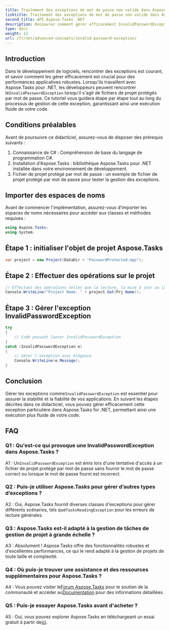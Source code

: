 ```yaml
---
title: Traitement des exceptions de mot de passe non valide dans Aspose.Tasks
linktitle: Traitement des exceptions de mot de passe non valide dans Aspose.Tasks
second_title: API Aspose.Tasks .NET
description: Découvrez comment gérer efficacement InvalidPasswordException dans Aspose.Tasks pour .NET. Assurez une exécution fluide de votre code avec ce guide étape par étape.
type: docs
weight: 11
url: /fr/net/advanced-concepts/invalid-password-exception/
---
```

## Introduction

 Dans le développement de logiciels, rencontrer des exceptions est courant, et savoir comment les gérer efficacement est crucial pour des performances applicatives robustes. Lorsqu'ils travaillent avec Aspose.Tasks pour .NET, les développeurs peuvent rencontrer le`InvalidPasswordException` lorsqu'il s'agit de fichiers de projet protégés par mot de passe. Ce tutoriel vous guidera étape par étape tout au long du processus de gestion de cette exception, garantissant ainsi une exécution fluide de votre code.

## Conditions préalables

Avant de poursuivre ce didacticiel, assurez-vous de disposer des prérequis suivants :

1. Connaissance de C# : Compréhension de base du langage de programmation C#.
2. Installation d'Aspose.Tasks : bibliothèque Aspose.Tasks pour .NET installée dans votre environnement de développement.
3. Fichier de projet protégé par mot de passe : un exemple de fichier de projet protégé par mot de passe pour tester la gestion des exceptions.

## Importer des espaces de noms

Avant de commencer l'implémentation, assurez-vous d'importer les espaces de noms nécessaires pour accéder aux classes et méthodes requises :

```csharp
using Aspose.Tasks;
using System;

```

## Étape 1 : initialiser l'objet de projet Aspose.Tasks

```csharp
var project = new Project(DataDir + "PasswordProtected.mpp");
```

## Étape 2 : Effectuer des opérations sur le projet

```csharp
// Effectuez des opérations telles que la lecture, la mise à jour ou la manipulation du projet.
Console.WriteLine("Project Name: " + project.Get(Prj.Name));
```

## Étape 3 : Gérer l'exception InvalidPasswordException

```csharp
try
{
    // Code pouvant lancer InvalidPasswordException
}
catch (InvalidPasswordException e)
{
    // Gérer l'exception avec élégance
    Console.WriteLine(e.Message);
}
```

## Conclusion

 Gérer les exceptions comme`InvalidPasswordException` est essentiel pour assurer la stabilité et la fiabilité de vos applications. En suivant les étapes décrites dans ce didacticiel, vous pouvez gérer efficacement cette exception particulière dans Aspose.Tasks for .NET, permettant ainsi une exécution plus fluide de votre code.

## FAQ

### Q1 : Qu'est-ce qui provoque une InvalidPasswordException dans Aspose.Tasks ?

 A1 : Un`InvalidPasswordException` est émis lors d'une tentative d'accès à un fichier de projet protégé par mot de passe sans fournir le mot de passe correct ou lorsque le mot de passe fourni est incorrect.

### Q2 : Puis-je utiliser Aspose.Tasks pour gérer d’autres types d’exceptions ?

 A2 : Oui, Aspose.Tasks fournit diverses classes d'exceptions pour gérer différents scénarios, tels que`TasksReadingException` pour les erreurs de lecture générales.

### Q3 : Aspose.Tasks est-il adapté à la gestion de tâches de gestion de projet à grande échelle ?

A3 : Absolument ! Aspose.Tasks offre des fonctionnalités robustes et d'excellentes performances, ce qui le rend adapté à la gestion de projets de toute taille et complexité.

### Q4 : Où puis-je trouver une assistance et des ressources supplémentaires pour Aspose.Tasks ?

 A4 : Vous pouvez visiter le[Forum Aspose.Tasks](https://forum.aspose.com/c/tasks/15) pour le soutien de la communauté et accéder au[Documentation](https://reference.aspose.com/tasks/net/) pour des informations détaillées.

### Q5 : Puis-je essayer Aspose.Tasks avant d'acheter ?

 A5 : Oui, vous pouvez explorer Aspose.Tasks en téléchargeant un essai gratuit à partir de[ici](https://releases.aspose.com/).